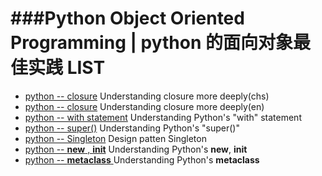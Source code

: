


###Python Object Oriented Programming | python 的面向对象最佳实践 LIST
===========================

* [python -- closure](http://www.cnblogs.com/ChrisChen3121/p/3208119.html) Understanding closure more deeply(chs)
* [python -- closure](http://www.shutupandship.com/2012/01/python-closures-explained.html) Understanding closure more deeply(en)
* [python -- with statement](http://effbot.org/zone/python-with-statement.htm) Understanding Python's "with" statement
* [python -- super()](http://blog.csdn.net/johnsonguo/article/details/585193) Understanding Python's "super()"
* [python -- Singleton](http://stackoverflow.com/questions/6760685/creating-a-singleton-in-python) Design patten Singleton
* [python -- __new__ , __init__](http://stackoverflow.com/questions/674304/pythons-use-of-new-and-init) Understanding Python's __new__, __init__
* [python -- __metaclass__ ](http://stackoverflow.com/questions/100003/what-is-a-metaclass-in-python) Understanding Python's __metaclass__ 
